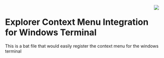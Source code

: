 
<img src="https://raw.githubusercontent.com/MisterJ936/Explorer-Context-Menu-Integration-for-windows-terminal/master/terminal/wt_32.ico" align="right" />

# Explorer Context Menu Integration for Windows Terminal
 This is a bat file that would easily register the context menu for the windows terminal
